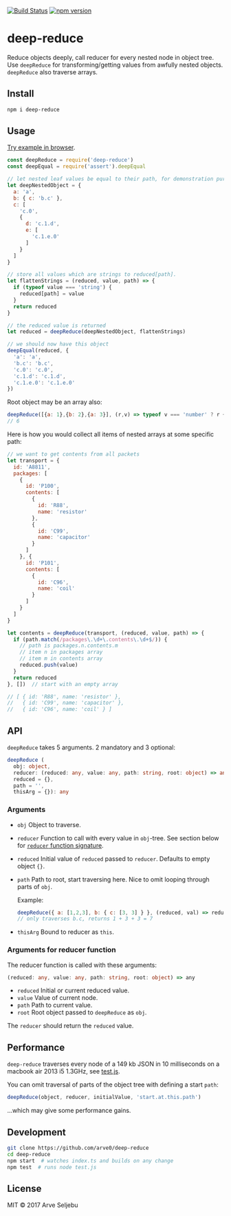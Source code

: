 [![Build Status](https://travis-ci.org/arve0/deep-reduce.svg?branch=master)](https://travis-ci.org/arve0/deep-reduce) [![npm version](https://badge.fury.io/js/deep-reduce.svg)](https://badge.fury.io/js/deep-reduce)
# deep-reduce
Reduce objects deeply, call reducer for every nested node in object tree. Use `deepReduce` for
transforming/getting values from awfully nested objects. `deepReduce` also traverse arrays.


## Install
```sh
npm i deep-reduce
```


## Usage
[Try example in browser](https://runkit.com/npm/deep-reduce).

```js
const deepReduce = require('deep-reduce')
const deepEqual = require('assert').deepEqual

// let nested leaf values be equal to their path, for demonstration purpose
let deepNestedObject = {
  a: 'a',
  b: { c: 'b.c' },
  c: [
    'c.0',
    {
      d: 'c.1.d',
      e: [
        'c.1.e.0'
      ]
    }
  ]
}

// store all values which are strings to reduced[path].
let flattenStrings = (reduced, value, path) => {
  if (typeof value === 'string') {
    reduced[path] = value
  }
  return reduced
}

// the reduced value is returned
let reduced = deepReduce(deepNestedObject, flattenStrings)

// we should now have this object
deepEqual(reduced, {
  'a': 'a',
  'b.c': 'b.c',
  'c.0': 'c.0',
  'c.1.d': 'c.1.d',
  'c.1.e.0': 'c.1.e.0'
})
```

Root object may be an array also:
```js
deepReduce([{a: 1},{b: 2},{a: 3}], (r,v) => typeof v === 'number' ? r + v : r, 0)
// 6
```

Here is how you would collect all items of nested arrays at some specific path:
```js
// we want to get contents from all packets
let transport = {
  id: 'A8811',
  packages: [
    {
      id: 'P100',
      contents: [
        {
          id: 'R88',
          name: 'resistor'
        },
        {
          id: 'C99',
          name: 'capacitor'
        }
      ]
    }, {
      id: 'P101',
      contents: [
        {
          id: 'C96',
          name: 'coil'
        }
      ]
    }
  ]
}

let contents = deepReduce(transport, (reduced, value, path) => {
  if (path.match(/packages\.\d+\.contents\.\d+$/)) {
    // path is packages.n.contents.m
    // item n in packages array
    // item m in contents array
    reduced.push(value)
  }
  return reduced
}, [])  // start with an empty array

// [ { id: 'R88', name: 'resistor' },
//   { id: 'C99', name: 'capacitor' },
//   { id: 'C96', name: 'coil' } ]
```


## API
`deepReduce` takes 5 arguments. 2 mandatory and 3 optional:

```ts
deepReduce (
  obj: object,
  reducer: (reduced: any, value: any, path: string, root: object) => any,
  reduced = {},
  path = '',
  thisArg = {}): any
```

### Arguments
- `obj` Object to traverse.
- `reducer` Function to call with every value in `obj`-tree. See section below
  for [`reducer` function signature](#arguments-for-reducer-function).
- `reduced` Initial value of `reduced` passed to `reducer`. Defaults to empty object `{}`.
- `path` Path to root, start traversing here. Nice to omit looping through parts of `obj`.

  Example:
  ```js
  deepReduce({ a: [1,2,3], b: { c: [3, 3] } }, (reduced, val) => reduced + val, 1, 'b.c')
  // only traverses b.c, returns 1 + 3 + 3 = 7
  ```

- `thisArg` Bound to reducer as `this`.

### Arguments for reducer function
The reducer function is called with these arguments:

```ts
(reduced: any, value: any, path: string, root: object) => any
```

- `reduced` Initial or current reduced value.
- `value` Value of current node.
- `path` Path to current value.
- `root` Root object passed to `deepReduce` as `obj`.

The `reducer` should return the `reduced` value.


## Performance
`deep-reduce` traverses every node of a 149 kb JSON in 10 milliseconds on a macbook air 2013 i5 1.3GHz, see [test.js](test.js#L68-L73).

You can omit traversal of parts of the object tree with defining a start `path`:

```js
deepReduce(object, reducer, initialValue, 'start.at.this.path')
```

...which may give some performance gains.


## Development
```sh
git clone https://github.com/arve0/deep-reduce
cd deep-reduce
npm start  # watches index.ts and builds on any change
npm test  # runs node test.js
```

## License
MIT © 2017 Arve Seljebu
